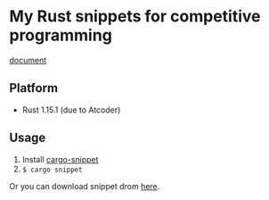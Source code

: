 # My Rust snippets for competitive programming

[document](https://hatoo.github.io/competitive-rust-snippets/target/doc/competitive_rust_snippets/index.html)

## Platform

* Rust 1.15.1 (due to Atcoder)

## Usage

1. Install [cargo-snippet](https://github.com/hatoo/cargo-snippet "cargo-snippet")
2. `$ cargo snippet`

Or you can download snippet drom [here](https://cargo-snippet.hatoo.io/).
